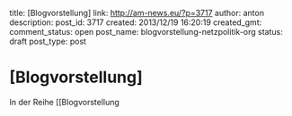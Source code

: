 title: [Blogvorstellung] 
link: http://am-news.eu/?p=3717
author: anton
description: 
post_id: 3717
created: 2013/12/19 16:20:19
created_gmt: 
comment_status: open
post_name: blogvorstellung-netzpolitik-org
status: draft
post_type: post

# [Blogvorstellung] 

In der Reihe [[Blogvorstellung